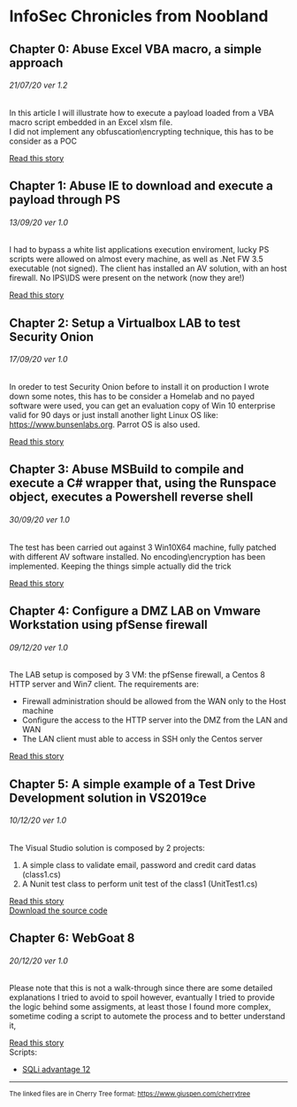# InfoSec Chronicles from Noobland
## Chapter 0: Abuse Excel VBA macro, a simple approach
###### 21/07/20 ver 1.2
In this article I will illustrate how to execute a payload loaded from a VBA macro script embedded in an Excel xlsm file.<br>
I did not implement any obfuscation\encrypting technique, this has to be consider as a POC

[Read this story](./chapters/chap0.ctb)

## Chapter 1: Abuse IE to download and execute a payload through PS
###### 13/09/20 ver 1.0
I had to bypass a white list applications execution enviroment, lucky PS scripts were allowed on almost every machine, as well as .Net FW 3.5 executable (not signed).
The client has installed an AV solution, with an host firewall. No IPS\IDS were present on the network (now they are!)

[Read this story](./chapters/chap1.ctb)

## Chapter 2: Setup a Virtualbox LAB to test Security Onion
###### 17/09/20 ver 1.0
In oreder to test Security Onion before to install it on production I wrote down some notes, this has to be consider a Homelab and no
payed software were used, you can get an evaluation copy of Win 10 enterprise valid for 90 days or just install another light Linux OS like:
https://www.bunsenlabs.org. Parrot OS is also used.

[Read this story](./chapters/chap2.ctb)

## Chapter 3: Abuse MSBuild to compile and execute a C# wrapper that, using the Runspace object, executes a Powershell reverse shell
###### 30/09/20 ver 1.0
The test has been carried out against 3 Win10X64 machine, fully patched with different AV software installed.
No encoding\encryption has been implemented. Keeping the things simple actually did the trick

[Read this story](./chapters/chap3.ctb)

## Chapter 4: Configure a DMZ LAB on Vmware Workstation using pfSense firewall
###### 09/12/20 ver 1.0
The LAB setup is composed by 3 VM: the pfSense firewall, a Centos 8 HTTP server and Win7 client. The requirements are:
- Firewall administration should be allowed from the WAN only to the Host machine
- Configure the access to the HTTP server into the DMZ from the LAN and WAN
- The LAN client must able to access in SSH only the Centos server

[Read this story](./chapters/chap4.ctb)

## Chapter 5: A simple example of a Test Drive Development solution in VS2019ce
###### 10/12/20 ver 1.0
The Visual Studio solution is composed by 2 projects:
1. A simple class to validate email, password and credit card datas (class1.cs)
2. A Nunit test class to perform unit test of the class1 (UnitTest1.cs)

[Read this story](./chapters/chap5.ctb)
<br/>
[Download the source code](./SampleTDD_src)

## Chapter 6: WebGoat 8
###### 20/12/20 ver 1.0
Please note that this is not a walk-through since there are some detailed explanations I tried to avoid to spoil however,
evantually I tried to provide the logic behind some assigments, at least those I found more complex, sometime coding a script to 
automete the process and to better understand it, 

[Read this story](./chapters/_chap6.ctb)
<br/>
Scripts:
- [SQLi advantage 12](./scripts/wgSqliAdv12.py)


<hr>

<sub>The linked files are in Cherry Tree format: https://www.giuspen.com/cherrytree</sub>
	

 
